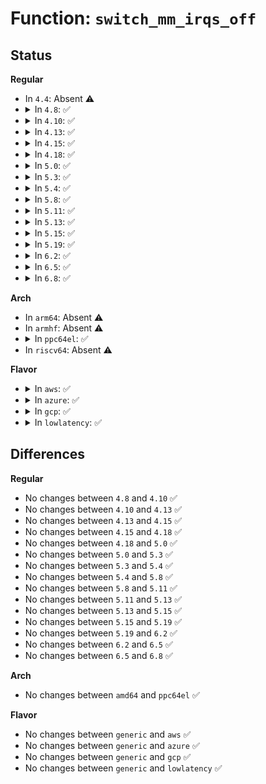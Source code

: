 # Function: <code>switch_mm_irqs_off</code>

## Status
<b>Regular</b>
<ul>
<li>
In <code>4.4</code>: Absent ⚠️
</li>
<li>
<details>
<summary>In <code>4.8</code>: ✅</summary>

```c
void switch_mm_irqs_off(struct mm_struct *prev, struct mm_struct *next, struct task_struct *tsk);
```

**Collision:** Unique Global

**Inline:** No

**Transformation:** False

**Instances:**

```
In arch/x86/mm/tlb.c (ffffffff81072410)
Location: arch/x86/mm/tlb.c:74
Inline: False
Direct callers:
  - arch/x86/mm/tlb.c:switch_mm
  - kernel/sched/core.c:idle_task_exit
  - kernel/sched/core.c:__schedule
```
**Symbols:**

```
ffffffff81072410-ffffffff81072691: switch_mm_irqs_off (STB_GLOBAL)
```
</details>
</li>
<li>
<details>
<summary>In <code>4.10</code>: ✅</summary>

```c
void switch_mm_irqs_off(struct mm_struct *prev, struct mm_struct *next, struct task_struct *tsk);
```

**Collision:** Unique Global

**Inline:** No

**Transformation:** False

**Instances:**

```
In arch/x86/mm/tlb.c (ffffffff81075f80)
Location: arch/x86/mm/tlb.c:74
Inline: False
Direct callers:
  - arch/x86/mm/tlb.c:switch_mm
  - kernel/sched/core.c:idle_task_exit
  - kernel/sched/core.c:__schedule
```
**Symbols:**

```
ffffffff81075f80-ffffffff8107624a: switch_mm_irqs_off (STB_GLOBAL)
```
</details>
</li>
<li>
<details>
<summary>In <code>4.13</code>: ✅</summary>

```c
void switch_mm_irqs_off(struct mm_struct *prev, struct mm_struct *next, struct task_struct *tsk);
```

**Collision:** Unique Global

**Inline:** No

**Transformation:** False

**Instances:**

```
In arch/x86/mm/tlb.c (ffffffff81074690)
Location: arch/x86/mm/tlb.c:63
Inline: False
Direct callers:
  - arch/x86/mm/tlb.c:switch_mm
  - kernel/sched/core.c:__schedule
```
**Symbols:**

```
ffffffff81074690-ffffffff8107485f: switch_mm_irqs_off (STB_GLOBAL)
```
</details>
</li>
<li>
<details>
<summary>In <code>4.15</code>: ✅</summary>

```c
void switch_mm_irqs_off(struct mm_struct *prev, struct mm_struct *next, struct task_struct *tsk);
```

**Collision:** Unique Global

**Inline:** No

**Transformation:** False

**Instances:**

```
In arch/x86/mm/tlb.c (ffffffff8107a3c0)
Location: arch/x86/mm/tlb.c:183
Inline: False
Direct callers:
  - arch/x86/mm/tlb.c:switch_mm
  - kernel/sched/core.c:__schedule
```
**Symbols:**

```
ffffffff8107a3c0-ffffffff8107a7b9: switch_mm_irqs_off (STB_GLOBAL)
```
</details>
</li>
<li>
<details>
<summary>In <code>4.18</code>: ✅</summary>

```c
void switch_mm_irqs_off(struct mm_struct *prev, struct mm_struct *next, struct task_struct *tsk);
```

**Collision:** Unique Global

**Inline:** No

**Transformation:** False

**Instances:**

```
In arch/x86/mm/tlb.c (ffffffff8107d160)
Location: arch/x86/mm/tlb.c:183
Inline: False
Direct callers:
  - arch/x86/mm/tlb.c:switch_mm
  - kernel/sched/core.c:__schedule
```
**Symbols:**

```
ffffffff8107d160-ffffffff8107d562: switch_mm_irqs_off (STB_GLOBAL)
```
</details>
</li>
<li>
<details>
<summary>In <code>5.0</code>: ✅</summary>

```c
void switch_mm_irqs_off(struct mm_struct *prev, struct mm_struct *next, struct task_struct *tsk);
```

**Collision:** Unique Global

**Inline:** No

**Transformation:** False

**Instances:**

```
In arch/x86/mm/tlb.c (ffffffff81083b50)
Location: arch/x86/mm/tlb.c:274
Inline: False
Direct callers:
  - arch/x86/mm/tlb.c:switch_mm
  - kernel/sched/core.c:__schedule
```
**Symbols:**

```
ffffffff81083b50-ffffffff8108409c: switch_mm_irqs_off (STB_GLOBAL)
```
</details>
</li>
<li>
<details>
<summary>In <code>5.3</code>: ✅</summary>

```c
void switch_mm_irqs_off(struct mm_struct *prev, struct mm_struct *next, struct task_struct *tsk);
```

**Collision:** Unique Global

**Inline:** No

**Transformation:** False

**Instances:**

```
In arch/x86/mm/tlb.c (ffffffff81087800)
Location: arch/x86/mm/tlb.c:275
Inline: False
Direct callers:
  - arch/x86/kernel/alternative.c:__text_poke
  - arch/x86/kernel/alternative.c:__text_poke
  - arch/x86/kernel/alternative.c:__text_poke
  - arch/x86/mm/tlb.c:switch_mm
  - kernel/sched/core.c:__schedule
```
**Symbols:**

```
ffffffff81087800-ffffffff81087d2a: switch_mm_irqs_off (STB_GLOBAL)
```
</details>
</li>
<li>
<details>
<summary>In <code>5.4</code>: ✅</summary>

```c
void switch_mm_irqs_off(struct mm_struct *prev, struct mm_struct *next, struct task_struct *tsk);
```

**Collision:** Unique Global

**Inline:** No

**Transformation:** False

**Instances:**

```
In arch/x86/mm/tlb.c (ffffffff810884f0)
Location: arch/x86/mm/tlb.c:275
Inline: False
Direct callers:
  - arch/x86/kernel/alternative.c:__text_poke
  - arch/x86/kernel/alternative.c:__text_poke
  - arch/x86/kernel/alternative.c:__text_poke
  - arch/x86/mm/tlb.c:switch_mm
  - kernel/sched/core.c:__schedule
```
**Symbols:**

```
ffffffff810884f0-ffffffff810889ea: switch_mm_irqs_off (STB_GLOBAL)
```
</details>
</li>
<li>
<details>
<summary>In <code>5.8</code>: ✅</summary>

```c
void switch_mm_irqs_off(struct mm_struct *prev, struct mm_struct *next, struct task_struct *tsk);
```

**Collision:** Unique Global

**Inline:** No

**Transformation:** False

**Instances:**

```
In arch/x86/mm/tlb.c (ffffffff8108ac90)
Location: arch/x86/mm/tlb.c:451
Inline: False
Direct callers:
  - arch/x86/kernel/alternative.c:__text_poke
  - arch/x86/kernel/alternative.c:__text_poke
  - arch/x86/kernel/alternative.c:__text_poke
  - arch/x86/mm/tlb.c:leave_mm
  - kernel/kthread.c:kthread_use_mm
  - kernel/sched/core.c:__schedule
```
**Symbols:**

```
ffffffff8108ac90-ffffffff8108b01a: switch_mm_irqs_off (STB_GLOBAL)
```
</details>
</li>
<li>
<details>
<summary>In <code>5.11</code>: ✅</summary>

```c
void switch_mm_irqs_off(struct mm_struct *prev, struct mm_struct *next, struct task_struct *tsk);
```

**Collision:** Unique Global

**Inline:** No

**Transformation:** False

**Instances:**

```
In arch/x86/mm/tlb.c (ffffffff8108ae20)
Location: arch/x86/mm/tlb.c:422
Inline: False
Direct callers:
  - arch/x86/kernel/alternative.c:__text_poke
  - arch/x86/kernel/alternative.c:__text_poke
  - arch/x86/kernel/alternative.c:__text_poke
  - arch/x86/mm/tlb.c:leave_mm
  - kernel/kthread.c:kthread_use_mm
  - kernel/sched/core.c:__schedule
```
**Symbols:**

```
ffffffff8108ae20-ffffffff8108b117: switch_mm_irqs_off (STB_GLOBAL)
```
</details>
</li>
<li>
<details>
<summary>In <code>5.13</code>: ✅</summary>

```c
void switch_mm_irqs_off(struct mm_struct *prev, struct mm_struct *next, struct task_struct *tsk);
```

**Collision:** Unique Global

**Inline:** No

**Transformation:** False

**Instances:**

```
In arch/x86/mm/tlb.c (ffffffff8108b920)
Location: arch/x86/mm/tlb.c:428
Inline: False
Direct callers:
  - arch/x86/kernel/alternative.c:__text_poke
  - arch/x86/kernel/alternative.c:__text_poke
  - arch/x86/kernel/alternative.c:__text_poke
  - arch/x86/mm/tlb.c:flush_tlb_func
  - arch/x86/mm/tlb.c:leave_mm
  - kernel/kthread.c:kthread_use_mm
  - kernel/sched/core.c:__schedule
```
**Symbols:**

```
ffffffff8108b920-ffffffff8108bcd4: switch_mm_irqs_off (STB_GLOBAL)
```
</details>
</li>
<li>
<details>
<summary>In <code>5.15</code>: ✅</summary>

```c
void switch_mm_irqs_off(struct mm_struct *prev, struct mm_struct *next, struct task_struct *tsk);
```

**Collision:** Unique Global

**Inline:** No

**Transformation:** False

**Instances:**

```
In arch/x86/mm/tlb.c (ffffffff8109aef0)
Location: arch/x86/mm/tlb.c:488
Inline: False
Direct callers:
  - arch/x86/kernel/alternative.c:__text_poke
  - arch/x86/kernel/alternative.c:__text_poke
  - arch/x86/kernel/alternative.c:__text_poke
  - arch/x86/mm/tlb.c:flush_tlb_func
  - arch/x86/mm/tlb.c:leave_mm
  - kernel/kthread.c:kthread_use_mm
  - kernel/sched/core.c:__schedule
```
**Symbols:**

```
ffffffff8109aef0-ffffffff8109b42a: switch_mm_irqs_off (STB_GLOBAL)
```
</details>
</li>
<li>
<details>
<summary>In <code>5.19</code>: ✅</summary>

```c
void switch_mm_irqs_off(struct mm_struct *prev, struct mm_struct *next, struct task_struct *tsk);
```

**Collision:** Unique Global

**Inline:** No

**Transformation:** False

**Instances:**

```
In arch/x86/mm/tlb.c (ffffffff810ae340)
Location: arch/x86/mm/tlb.c:489
Inline: False
Direct callers:
  - arch/x86/kernel/alternative.c:__text_poke
  - arch/x86/kernel/alternative.c:__text_poke
  - arch/x86/kernel/alternative.c:__text_poke
  - arch/x86/mm/tlb.c:flush_tlb_func
  - arch/x86/mm/tlb.c:switch_mm
  - kernel/kthread.c:kthread_use_mm
  - kernel/sched/core.c:__schedule
```
**Symbols:**

```
ffffffff810ae340-ffffffff810ae8dc: switch_mm_irqs_off (STB_GLOBAL)
```
</details>
</li>
<li>
<details>
<summary>In <code>6.2</code>: ✅</summary>

```c
void switch_mm_irqs_off(struct mm_struct *prev, struct mm_struct *next, struct task_struct *tsk);
```

**Collision:** Unique Global

**Inline:** No

**Transformation:** False

**Instances:**

```
In arch/x86/mm/tlb.c (ffffffff810c8630)
Location: arch/x86/mm/tlb.c:489
Inline: False
Direct callers:
  - arch/x86/kernel/alternative.c:__text_poke
  - arch/x86/kernel/alternative.c:__text_poke
  - arch/x86/kernel/alternative.c:__text_poke
  - arch/x86/mm/tlb.c:flush_tlb_func
  - arch/x86/mm/tlb.c:switch_mm
  - kernel/kthread.c:kthread_use_mm
  - kernel/sched/core.c:__schedule
```
**Symbols:**

```
ffffffff810c8630-ffffffff810c8bc5: switch_mm_irqs_off (STB_GLOBAL)
```
</details>
</li>
<li>
<details>
<summary>In <code>6.5</code>: ✅</summary>

```c
void switch_mm_irqs_off(struct mm_struct *prev, struct mm_struct *next, struct task_struct *tsk);
```

**Collision:** Unique Global

**Inline:** No

**Transformation:** False

**Instances:**

```
In arch/x86/mm/tlb.c (ffffffff810cbbf0)
Location: arch/x86/mm/tlb.c:494
Inline: False
Direct callers:
  - arch/x86/kernel/alternative.c:__text_poke
  - arch/x86/kernel/alternative.c:__text_poke
  - arch/x86/kernel/alternative.c:__text_poke
  - arch/x86/mm/tlb.c:flush_tlb_func
  - arch/x86/mm/tlb.c:switch_mm
  - kernel/kthread.c:kthread_use_mm
  - kernel/sched/core.c:__schedule
```
**Symbols:**

```
ffffffff810cbbf0-ffffffff810cc209: switch_mm_irqs_off (STB_GLOBAL)
```
</details>
</li>
<li>
<details>
<summary>In <code>6.8</code>: ✅</summary>

```c
void switch_mm_irqs_off(struct mm_struct *prev, struct mm_struct *next, struct task_struct *tsk);
```

**Collision:** Unique Global

**Inline:** No

**Transformation:** False

**Instances:**

```
In arch/x86/mm/tlb.c (ffffffff810d4280)
Location: arch/x86/mm/tlb.c:495
Inline: False
Direct callers:
  - arch/x86/kernel/alternative.c:__text_poke
  - arch/x86/kernel/alternative.c:__text_poke
  - arch/x86/kernel/alternative.c:__text_poke
  - arch/x86/mm/tlb.c:flush_tlb_func
  - arch/x86/mm/tlb.c:switch_mm
  - kernel/kthread.c:kthread_use_mm
  - kernel/sched/core.c:__schedule
```
**Symbols:**

```
ffffffff810d4280-ffffffff810d4899: switch_mm_irqs_off (STB_GLOBAL)
```
</details>
</li>
</ul>
<b>Arch</b>
<ul>
<li>
In <code>arm64</code>: Absent ⚠️
</li>
<li>
In <code>armhf</code>: Absent ⚠️
</li>
<li>
<details>
<summary>In <code>ppc64el</code>: ✅</summary>

```c
void switch_mm_irqs_off(struct mm_struct *prev, struct mm_struct *next, struct task_struct *tsk);
```

**Collision:** Unique Global

**Inline:** No

**Transformation:** False

**Instances:**

```
In arch/powerpc/mm/mmu_context.c (c00000000008a0c0)
Location: arch/powerpc/mm/mmu_context.c:34
Inline: False
Direct callers:
  - arch/powerpc/mm/book3s64/radix_tlb.c:do_exit_flush_lazy_tlb
  - kernel/sched/core.c:idle_task_exit
  - kernel/sched/core.c:__schedule
  - mm/mmu_context.c:use_mm
```
**Symbols:**

```
c00000000008a0c0-c00000000008a204: switch_mm_irqs_off (STB_GLOBAL)
```
</details>
</li>
<li>
In <code>riscv64</code>: Absent ⚠️
</li>
</ul>
<b>Flavor</b>
<ul>
<li>
<details>
<summary>In <code>aws</code>: ✅</summary>

```c
void switch_mm_irqs_off(struct mm_struct *prev, struct mm_struct *next, struct task_struct *tsk);
```

**Collision:** Unique Global

**Inline:** No

**Transformation:** False

**Instances:**

```
In arch/x86/mm/tlb.c (ffffffff810874f0)
Location: arch/x86/mm/tlb.c:275
Inline: False
Direct callers:
  - arch/x86/kernel/alternative.c:__text_poke
  - arch/x86/kernel/alternative.c:__text_poke
  - arch/x86/kernel/alternative.c:__text_poke
  - arch/x86/mm/tlb.c:switch_mm
  - kernel/sched/core.c:__schedule
```
**Symbols:**

```
ffffffff810874f0-ffffffff810879ea: switch_mm_irqs_off (STB_GLOBAL)
```
</details>
</li>
<li>
<details>
<summary>In <code>azure</code>: ✅</summary>

```c
void switch_mm_irqs_off(struct mm_struct *prev, struct mm_struct *next, struct task_struct *tsk);
```

**Collision:** Unique Global

**Inline:** No

**Transformation:** False

**Instances:**

```
In arch/x86/mm/tlb.c (ffffffff81076160)
Location: arch/x86/mm/tlb.c:275
Inline: False
Direct callers:
  - arch/x86/kernel/alternative.c:__text_poke
  - arch/x86/kernel/alternative.c:__text_poke
  - arch/x86/kernel/alternative.c:__text_poke
  - arch/x86/mm/tlb.c:leave_mm
  - kernel/sched/core.c:__schedule
```
**Symbols:**

```
ffffffff81076160-ffffffff8107665f: switch_mm_irqs_off (STB_GLOBAL)
```
</details>
</li>
<li>
<details>
<summary>In <code>gcp</code>: ✅</summary>

```c
void switch_mm_irqs_off(struct mm_struct *prev, struct mm_struct *next, struct task_struct *tsk);
```

**Collision:** Unique Global

**Inline:** No

**Transformation:** False

**Instances:**

```
In arch/x86/mm/tlb.c (ffffffff810874a0)
Location: arch/x86/mm/tlb.c:275
Inline: False
Direct callers:
  - arch/x86/kernel/alternative.c:__text_poke
  - arch/x86/kernel/alternative.c:__text_poke
  - arch/x86/kernel/alternative.c:__text_poke
  - arch/x86/mm/tlb.c:switch_mm
  - kernel/sched/core.c:__schedule
```
**Symbols:**

```
ffffffff810874a0-ffffffff8108799a: switch_mm_irqs_off (STB_GLOBAL)
```
</details>
</li>
<li>
<details>
<summary>In <code>lowlatency</code>: ✅</summary>

```c
void switch_mm_irqs_off(struct mm_struct *prev, struct mm_struct *next, struct task_struct *tsk);
```

**Collision:** Unique Global

**Inline:** No

**Transformation:** False

**Instances:**

```
In arch/x86/mm/tlb.c (ffffffff810895d0)
Location: arch/x86/mm/tlb.c:275
Inline: False
Direct callers:
  - arch/x86/kernel/alternative.c:__text_poke
  - arch/x86/kernel/alternative.c:__text_poke
  - arch/x86/kernel/alternative.c:__text_poke
  - arch/x86/mm/tlb.c:switch_mm
  - kernel/sched/core.c:__schedule
```
**Symbols:**

```
ffffffff810895d0-ffffffff81089b4b: switch_mm_irqs_off (STB_GLOBAL)
```
</details>
</li>
</ul>

## Differences
<b>Regular</b>
<ul>
<li>
No changes between <code>4.8</code> and <code>4.10</code> ✅
</li>
<li>
No changes between <code>4.10</code> and <code>4.13</code> ✅
</li>
<li>
No changes between <code>4.13</code> and <code>4.15</code> ✅
</li>
<li>
No changes between <code>4.15</code> and <code>4.18</code> ✅
</li>
<li>
No changes between <code>4.18</code> and <code>5.0</code> ✅
</li>
<li>
No changes between <code>5.0</code> and <code>5.3</code> ✅
</li>
<li>
No changes between <code>5.3</code> and <code>5.4</code> ✅
</li>
<li>
No changes between <code>5.4</code> and <code>5.8</code> ✅
</li>
<li>
No changes between <code>5.8</code> and <code>5.11</code> ✅
</li>
<li>
No changes between <code>5.11</code> and <code>5.13</code> ✅
</li>
<li>
No changes between <code>5.13</code> and <code>5.15</code> ✅
</li>
<li>
No changes between <code>5.15</code> and <code>5.19</code> ✅
</li>
<li>
No changes between <code>5.19</code> and <code>6.2</code> ✅
</li>
<li>
No changes between <code>6.2</code> and <code>6.5</code> ✅
</li>
<li>
No changes between <code>6.5</code> and <code>6.8</code> ✅
</li>
</ul>
<b>Arch</b>
<ul>
<li>
No changes between <code>amd64</code> and <code>ppc64el</code> ✅
</li>
</ul>
<b>Flavor</b>
<ul>
<li>
No changes between <code>generic</code> and <code>aws</code> ✅
</li>
<li>
No changes between <code>generic</code> and <code>azure</code> ✅
</li>
<li>
No changes between <code>generic</code> and <code>gcp</code> ✅
</li>
<li>
No changes between <code>generic</code> and <code>lowlatency</code> ✅
</li>
</ul>
